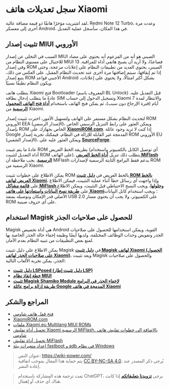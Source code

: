 # سجل تعديلات هاتف Xiaomi

لقد اشتريت مؤخرًا هاتفًا ذو قيمة مضافة عالية، Redmi Note 12 Turbo، وعدت مرة أخرى إلى معسكر Android. في هذا المكان، سأسجل عملية التعديل.

## تثبيت إصدار MIUI الأوروبي

السبب في التخلي عن إصدار MIUI الصيني هو أنه من المزعوم أنه يحتوي على مضاد للاحتيال على مستوى النظام من MIUI 13 فصاعدًا، ولا أريد أن يصبح هاتفي أداة للمراقبة. وفي إصدار ROM الصيني، يحتوي العديد من تطبيقات النظام على إعلانات مزعجة، وحتى إذا تم إيقافها، سيتم إضافتها مرة أخرى عند تحديث النظام المقبل. على العكس من ذلك، يتبع إصدار ROM الأجنبي قواعد Android بشكل أكثر امتثالًا، ولا يحتوي على إعلانات، ويكون النظام نظيفًا نسبيًا.

يتطلب هاتف Xiaomi فتح Bootloader (المعروف باسم BL Unlock) قبل التعديل عليه. عادةً ما يتطلب إدخال بطاقة SIM وتسجيل الدخول إلى حساب Xiaomi والانتظار لمدة 7 أيام (فترة الإرجاع دون سبب)، ثم يمكن فتح الهاتف باستخدام [**أداة فتح الهاتف المحمول الرسمية**](https://www.miui.com/unlock/index.html) من Xiaomi.

لتحديث النظام بشكل مستمر على الهاتف ولتسهيل الأمور، اخترت تثبيت إصدار ROM الأوروبي EEA (الإصدار الرسمي)، ويمكن العثور على رابط التنزيل الرسمي الخاص بإصدار ROM الخاص بجهازك على [**XiaomiROM.com**](https://xiaomirom.com/). إذا كنت لا تريد وجود عائلة Google المدمجة غير القابلة للإزالة في النظام، فيمكنك تجربة إصدار ROM الأوروبي EU (الإصدار الشعبي)، ويمكن العثور عليه على [**SourceForge**](https://sourceforge.net/projects/xiaomi-eu-multilang-miui-roms/files/xiaomi.eu/).

عادةً ما يتم تثبيت ROM بطريقة الخط العريض (أي توصيل الكابل بالكمبيوتر واستخدام أداة التعديل لتثبيت ROM على الهاتف). يتطلب ذلك تنزيل [**أداة الخط العريض MiFlash الرسمية**](https://miuiver.com/miflash/). يجب ملاحظة أن MiFlash يدعم فقط البرامج الثابتة الرسمية لإصدارات ROM الرسمية من Xiaomi.

يمكن الاطلاع على خطوات تثبيت ROM بالخط العريض في [**دليل تثبيت ROM بالخط العريض لهاتف Xiaomi**](https://miuiver.com/how-to-flash-xiaomi-phone/)، وإذا واجهت أي رسائل خطأ أثناء عملية التثبيت، فيمكن الاطلاع على [**قائمة مشاكل MiFlash وحلولها**](https://miuiver.com/miflash-problem-list/)، ويجب النسخ الاحتياطي قبل التثبيت، ويمكن الاطلاع على [**طريقة نسخ البيانات واستعادتها على هاتف Xiaomi**](https://miuiver.com/mi-phone-data-backup/)؛ ويجب استخدام كابل البيانات الأصلي قدر الإمكان وتوصيله بمنفذ USB 2.0 على الكمبيوتر، ولا يجب أن يحتوي مسار ROM على أي حروف صينية.

## استخدام Magisk للحصول على صلاحيات الجذر

Magisk هي أداة تخصيص Android القوية، ويمكن استخدامها للحصول على صلاحيات الجذر وتفويض وحدات الوظائف المختلفة، ولديها أيضًا وظيفة إخفاء حالة الجذر الخاصة بها لمنع بعض التطبيقات من تنبيه النظام بعدم الأمان.

يمكن الاطلاع على دليل تثبيت Magisk في [**دليل تثبيت Magisk لهاتف Xiaomi (الحصول على صلاحيات الجذر لهاتف Xiaomi)**](https://magiskcn.com/)، وبعد تثبيت Magisk والحصول على صلاحيات الجذر، يمكن تجربة الألعاب التالية:

- [**دليل تثبيت LSPosed (دليل تثبيت إطار LSP)**](https://magiskcn.com/lsposed-install)
- [**خطة إنقاذ نظام MIUI**](https://yzddmr6.com/posts/save-my-miui-system/)
- [**تثبيت Magisk Shamiko Module لإخفاء الجذر في البرامج**](https://miuiver.com/magisk-installation-shamiko/)
- [**طريقة إزالة برامج عائلة Google المدمجة في هاتف Xiaomi**](https://miuiver.com/remove-built-in-software/)

## المراجع والشكر



- [فتح قفل هاتف شاومي](https://www.miui.com/unlock/index.html)
- [XiaomiROM.com](https://xiaomirom.com/)
- [ملفات Xiaomi.eu Multilang MIUI ROMs](https://sourceforge.net/projects/xiaomi-eu-multilang-miui-roms/files/xiaomi.eu/)
- [تحميل أداة تفليش Xiaomi الرسمية MiFlash، بالإضافة إلى خطوات تفليش هاتف شاومي](https://xiaomirom.com/download-xiaomi-flash-tool-miflash/)
- [تحميل أداة تفليش MiFlash](https://miuiver.com/miflash/)
- [إعداد متغيرات بيئة fastboot و adb في نظام Windows](https://miuiver.com/add-fastboot-and-adb-environment-variables/)

> عنوان النص: <https://wiki-power.com/>  
> يتم حماية هذا المقال بموجب اتفاقية [CC BY-NC-SA 4.0](https://creativecommons.org/licenses/by/4.0/deed.zh)، يُرجى ذكر المصدر عند إعادة النشر.

> تمت ترجمة هذه المشاركة باستخدام ChatGPT، يرجى [**تزويدنا بتعليقاتكم**](https://github.com/linyuxuanlin/Wiki_MkDocs/issues/new) إذا كانت هناك أي حذف أو إهمال.